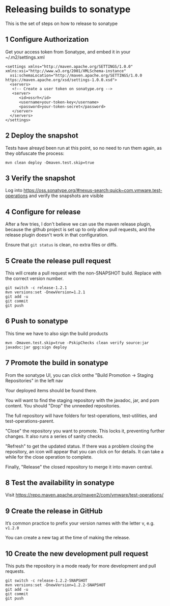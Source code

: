 Releasing builds to sonatype
====


This is the set of steps on how to release to sonatype


1 Configure Authorization
----
Get your access token from Sonatype, and embed it in your ~/.m2/settings.xml

```
<settings xmlns="http://maven.apache.org/SETTINGS/1.0.0" xmlns:xsi="http://www.w3.org/2001/XMLSchema-instance"
  xsi:schemaLocation="http://maven.apache.org/SETTINGS/1.0.0 https://maven.apache.org/xsd/settings-1.0.0.xsd">
  <servers>
   <!-- Create a user token on sonatype.org -->
   <server>
      <id>ossrh</id>
      <username>your-token-key</username>
      <password>your-token-secret</password>
   </server>
  </servers>
</settings>
```

2 Deploy the snapshot
---
Tests have alreayd been run at this point, so no need to run them again, as they obfuscate the process:

```
mvn clean deploy -Dmaven.test.skip=true
```

3 Verify the snapshot
---
Log into https://oss.sonatype.org/#nexus-search;quick~com.vmware.test-operations and verify the
snapshots are visible

<!-- Create a github token
---

https://github.com/settings/tokens/new

With "repo" scope -->


4 Configure for release
---

After a few tries, I don't believe we can use the maven release plugin, because the github project
is set up to only allow pull requests, and the release plugin doesn't work in that configuration.

Ensure that `git status` is clean, no extra files or diffs.

5 Create the release pull request
---

This will create a pull request with the non-SNAPSHOT build.  Replace with the correct version number.

```
git switch -c release-1.2.1
mvn versions:set -DnewVersion=1.2.1
git add -u
git commit
git push
```

6 Push to sonatype
---

This time we have to also sign the build products

```
mvn -Dmaven.test.skip=true -PskipChecks clean verify source:jar javadoc:jar gpg:sign deploy
```


7 Promote the build in sonatype
---
From the sonatype UI, you can click onthe "Build Promotion -> Staging Repositories" in the left nav

Your deployed items should be found there.

You will want to find the staging repository with the javadoc, jar, and pom content.  You should "Drop" the unneeded repositories.

The full repository will have folders for test-operations, test-utilities, and test-operations-parent.


"Close" the repository you want to promote.  This locks it, preventing further changes.  It also runs a series of sanity checks.

"Refresh" to get the updated status.  If there was a problem closing the repository, an icon will appear that you can click on for details.  It can take a while for the close operation to complete.

Finally, "Release" the closed repository to merge it into maven central.

8 Test the availability in sonatype
---

Visit https://repo.maven.apache.org/maven2/com/vmware/test-operations/


9 Create the release in GitHub
---

It’s common practice to prefix your version names with the letter v, e.g. `v1.2.0`

You can create a new tag at the time of making the release.


10 Create the new development pull request
---
This puts the repository in a mode ready for more development and pull requests.

```
git switch -c release-1.2.2-SNAPSHOT
mvn versions:set -DnewVersion=1.2.2-SNAPSHOT
git add -u
git commit
git push
```
